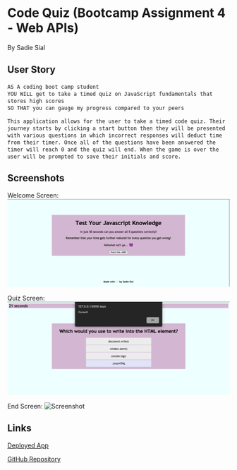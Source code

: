 # Code Quiz (Bootcamp Assignment 4 - Web APIs)

By Sadie Sial

## User Story
```
AS A coding boot camp student
YOU WILL get to take a timed quiz on JavaScript fundamentals that stores high scores
SO THAT you can gauge my progress compared to your peers
```

```
This application allows for the user to take a timed code quiz. Their journey starts by clicking a start button then they will be presented with various questions in which incorrect responses will deduct time from their timer. Once all of the questions have been answered the timer will reach 0 and the quiz will end. When the game is over the user will be prompted to save their initials and score.
```

## Screenshots

Welcome Screen:
![Screenshot](assets/images/screenshot.png)

Quiz Screen:
![Screenshot](assets/images/screenshot2.png)

End Screen:
![Screenshot](.assets/images/screenshot3.png)


## Links
[Deployed App](https://sadielinks.github.io/code-quiz/)

[GitHub Repository](https://github.com/sadielinks/code-quiz)